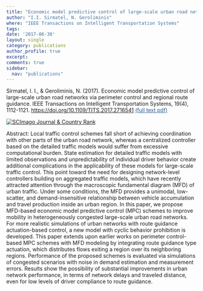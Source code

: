 ```yaml
---
title: "Economic model predictive control of large-scale urban road networks via perimeter control and regional route guidance"
author: "I.I. Sirmatel, N. Geroliminis"
where: "IEEE Transactions on Intelligent Transportation Systems"
tags: 
date: '2017-06-30'
layout: single
category: publications
author_profile: true
excerpt:
comments: true
sidebar:
  nav: "publications"
---
```


Sirmatel, I. I., & Geroliminis, N. (2017). Economic model predictive control of large-scale urban road networks via perimeter control and regional route guidance. IEEE Transactions on Intelligent Transportation Systems, 19(4), 1112-1121. https://doi.org/10.1109/TITS.2017.2716541 <a href="https://sirmatel.github.io/assets/files/sirmatel2017economic.pdf" style="color: #2d5a8c; text-decoration:underline">(full text pdf)</a>

<a href="https://www.scimagojr.com/journalsearch.php?q=18378&amp;tip=sid&amp;exact=no" title="SCImago Journal &amp; Country Rank"><img border="0" src="https://www.scimagojr.com/journal_img.php?id=18378" alt="SCImago Journal &amp; Country Rank"  /></a>

Abstract: Local traffic control schemes fall short of achieving coordination with other parts of the urban road network, whereas a centralized controller based on the detailed traffic models would suffer from excessive computational burden. State estimation for detailed traffic models with limited observations and unpredictability of individual driver behavior create additional complications in the applicability of these models for large-scale traffic control. This point toward the need for designing network-level controllers building on aggregated traffic models, which have recently attracted attention through the macroscopic fundamental diagram (MFD) of urban traffic. Under some conditions, the MFD provides a unimodal, low-scatter, and demand-insensitive relationship between vehicle accumulation and travel production inside an urban region. In this paper, we propose MFD-based economic model predictive control (MPC) schemes to improve mobility in heterogeneously congested large-scale urban road networks. For more realistic simulations of urban networks with route guidance actuation-based control, a new model with cyclic behavior prohibition is developed. This paper extends upon earlier works on perimeter control-based MPC schemes with MFD modeling by integrating route guidance type actuation, which distributes flows exiting a region over its neighboring regions. Performance of the proposed schemes is evaluated via simulations of congested scenarios with noise in demand estimation and measurement errors. Results show the possibility of substantial improvements in urban network performance, in terms of network delays and traveled distance, even for low levels of driver compliance to route guidance.
